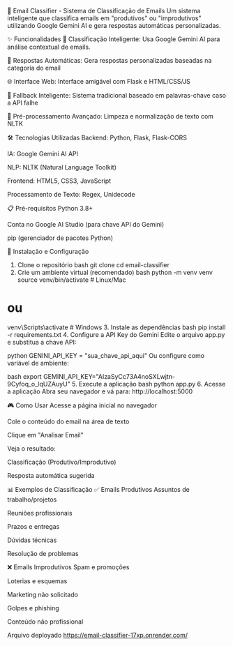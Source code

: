📧 Email Classifier - Sistema de Classificação de Emails
Um sistema inteligente que classifica emails em "produtivos" ou "improdutivos" utilizando Google Gemini AI e gera respostas automáticas personalizadas.

✨ Funcionalidades
🤖 Classificação Inteligente: Usa Google Gemini AI para análise contextual de emails.

📝 Respostas Automáticas: Gera respostas personalizadas baseadas na categoria do email

🌐 Interface Web: Interface amigável com Flask e HTML/CSS/JS

🔧 Fallback Inteligente: Sistema tradicional baseado em palavras-chave caso a API falhe

🎯 Pré-processamento Avançado: Limpeza e normalização de texto com NLTK

🛠️ Tecnologias Utilizadas
Backend: Python, Flask, Flask-CORS

IA: Google Gemini AI API

NLP: NLTK (Natural Language Toolkit)

Frontend: HTML5, CSS3, JavaScript

Processamento de Texto: Regex, Unidecode

📋 Pré-requisitos
Python 3.8+

Conta no Google AI Studio (para chave API do Gemini)

pip (gerenciador de pacotes Python)

🚀 Instalação e Configuração
1. Clone o repositório
bash
git clone <url-do-repositorio>
cd email-classifier
2. Crie um ambiente virtual (recomendado)
bash
python -m venv venv
source venv/bin/activate  # Linux/Mac
# ou
venv\Scripts\activate     # Windows
3. Instale as dependências
bash
pip install -r requirements.txt
4. Configure a API Key do Gemini
Edite o arquivo app.py e substitua a chave API:

python
GENINI_API_KEY = "sua_chave_api_aqui"
Ou configure como variável de ambiente:

bash
export GEMINI_API_KEY="AIzaSyCc73A4noSXLwjtn-9Cyfoq_o_lqUZAuyU"
5. Execute a aplicação
bash
python app.py
6. Acesse a aplicação
Abra seu navegador e vá para: http://localhost:5000

🎮 Como Usar
Acesse a página inicial no navegador

Cole o conteúdo do email na área de texto

Clique em "Analisar Email"

Veja o resultado:

Classificação (Produtivo/Improdutivo)

Resposta automática sugerida

📊 Exemplos de Classificação
✅ Emails Produtivos
Assuntos de trabalho/projetos

Reuniões profissionais

Prazos e entregas

Dúvidas técnicas

Resolução de problemas

❌ Emails Improdutivos
Spam e promoções

Loterias e esquemas

Marketing não solicitado

Golpes e phishing

Conteúdo não profissional

Arquivo deployado https://email-classifier-17xp.onrender.com/
